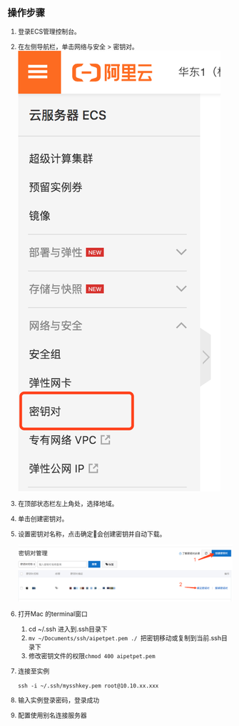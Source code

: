 ## 操作步骤

1. 登录ECS管理控制台。

2. 在左侧导航栏，单击网络与安全 > 密钥对。
     ![](img/pem.png)

3. 在顶部状态栏左上角处，选择地域。

4. 单击创建密钥对。

5. 设置密钥对名称，点击确定会创建密钥并自动下载。

    ![](img/pem1.png)

6. 打开Mac 的terminal窗口

    1.  cd ~/.ssh 进入到.ssh目录下
    2.  `mv ~/Documents/ssh/aipetpet.pem ./ `把密钥移动或复制到当前.ssh目录下
    3.  修改密钥文件的权限`chmod 400 aipetpet.pem`

7. 连接至实例

    `ssh -i ~/.ssh/mysshkey.pem root@10.10.xx.xxx`

8. 输入实例登录密码，登录成功

9. 配置使用别名连接服务器



